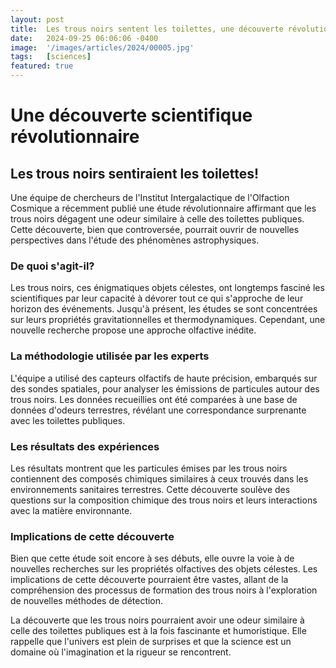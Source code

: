 ```yaml
---
layout: post
title:  Les trous noirs sentent les toilettes, une découverte révolutionnaire
date:   2024-09-25 06:06:06 -0400
image:  '/images/articles/2024/00005.jpg'
tags:   [sciences]
featured: true
---
```


# Une découverte scientifique révolutionnaire

## Les trous noirs sentiraient les toilettes!

Une équipe de chercheurs de l'Institut Intergalactique de l'Olfaction Cosmique a récemment publié une étude révolutionnaire affirmant que les trous noirs dégagent une odeur similaire à celle des toilettes publiques. Cette découverte, bien que controversée, pourrait ouvrir de nouvelles perspectives dans l'étude des phénomènes astrophysiques. 

### De quoi s'agit-il?

Les trous noirs, ces énigmatiques objets célestes, ont longtemps fasciné les scientifiques par leur capacité à dévorer tout ce qui s'approche de leur horizon des événements. Jusqu'à présent, les études se sont concentrées sur leurs propriétés gravitationnelles et thermodynamiques. Cependant, une nouvelle recherche propose une approche olfactive inédite. 

### La méthodologie utilisée par les experts

L'équipe a utilisé des capteurs olfactifs de haute précision, embarqués sur des sondes spatiales, pour analyser les émissions de particules autour des trous noirs. Les données recueillies ont été comparées à une base de données d'odeurs terrestres, révélant une correspondance surprenante avec les toilettes publiques. 

### Les résultats des expériences

Les résultats montrent que les particules émises par les trous noirs contiennent des composés chimiques similaires à ceux trouvés dans les environnements sanitaires terrestres. Cette découverte soulève des questions sur la composition chimique des trous noirs et leurs interactions avec la matière environnante. 

### Implications de cette découverte

Bien que cette étude soit encore à ses débuts, elle ouvre la voie à de nouvelles recherches sur les propriétés olfactives des objets célestes. Les implications de cette découverte pourraient être vastes, allant de la compréhension des processus de formation des trous noirs à l'exploration de nouvelles méthodes de détection. 

La découverte que les trous noirs pourraient avoir une odeur similaire à celle des toilettes publiques est à la fois fascinante et humoristique. Elle rappelle que l'univers est plein de surprises et que la science est un domaine où l'imagination et la rigueur se rencontrent. 
